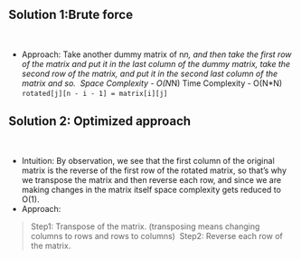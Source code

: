 ## Solution 1:Brute force
​
* Approach: Take another dummy matrix of n*n, and then take the first row of the matrix and put it in the last column of the dummy matrix, take the second row of the matrix, and put it in the second last column of the matrix and so.
​
Space Complexity - O(N*N)
Time Complexity - O(N*N)
​
`rotated[j][n - i - 1] = matrix[i][j]`
​
## Solution 2: Optimized approach
​
* Intuition: By observation, we see that the first column of the original matrix is the reverse of the first row of the rotated matrix, so that’s why we transpose the matrix and then reverse each row, and since we are making changes in the matrix itself space complexity gets reduced to O(1).
​
* Approach:
​
>Step1: Transpose of the matrix. (transposing means changing columns to rows and rows to columns)
​
>Step2: Reverse each row of the matrix.
​